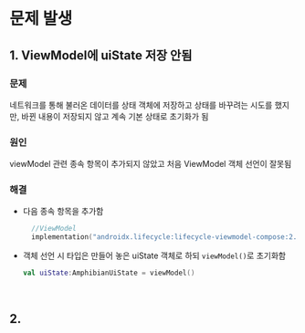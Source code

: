 # 문제 발생

## 1. ViewModel에 uiState 저장 안됨

### 문제
네트워크를 통해 불러온 데이터를 상태 객체에 저장하고 상태를 바꾸려는 시도를 했지만,
바뀐 내용이 저장되지 않고 계속 기본 상태로 초기화가 됨

### 원인
viewModel 관련 종속 항목이 추가되지 않았고 처음 ViewModel 객체 선언이 잘못됨

### 해결 
- 다음 종속 항목을 추가함
  ```kotlin
    //ViewModel
    implementation("androidx.lifecycle:lifecycle-viewmodel-compose:2.6.1")
  ```
- 객체 선언 시 타입은 만들어 놓은 uiState 객체로 하되 `viewModel()`로 초기화함
  ```kotlin
  val uiState:AmphibianUiState = viewModel()
  ```
<br>

## 2.